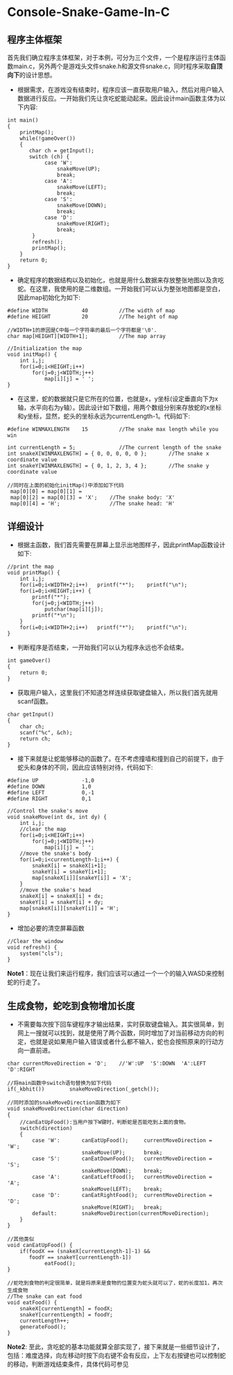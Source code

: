 # Console-Snake-Game-In-C
## 程序主体框架
首先我们确立程序主体框架，对于本例，可分为三个文件，一个是程序运行主体函数main.c，另外两个是游戏头文件snake.h和源文件snake.c，同时程序采取**自顶向下**的设计思想。
- 根据需求，在游戏没有结束时，程序应该一直获取用户输入，然后对用户输入数据进行反应。一开始我们先让贪吃蛇能动起来。因此设计main函数主体为以下内容:
```
int main()
{
    printMap();
    while(!gameOver())
    {
       char ch = getInput();
       switch (ch) {
            case 'W':
                snakeMove(UP);
                break;
            case 'A':
                snakeMove(LEFT);
                break;
            case 'S':
                snakeMove(DOWN);
                break;
            case 'D':
                snakeMove(RIGHT);
                break;
        }
        refresh();
        printMap();
    }
    return 0;
}
```
- 确定程序的数据结构以及初始化，也就是用什么数据来存放整张地图以及贪吃蛇。在这里，我使用的是二维数组。一开始我们可以认为整张地图都是空白，因此map初始化为如下:
```
#define WIDTH           40          //The width of map
#define HEIGHT          20          //The height of map

//WIDTH+1的原因是C中每一个字符串的最后一个字符都是'\0'.
char map[HEIGHT][WIDTH+1];          //The map array

//Initialization the map
void initMap() {
    int i,j;
    for(i=0;i<HEIGHT;i++)
        for(j=0;j<WIDTH;j++)
            map[i][j] = ' ';
}
```
- 在这里，蛇的数据就只是它所在的位置，也就是x，y坐标(设定垂直向下为x轴，水平向右为y轴）。因此设计如下数组，用两个数组分别来存放蛇的x坐标和y坐标，显然，蛇头的坐标永远为currentLength-1。代码如下:
```
#define WINMAXLENGTH    15          //The snake max length while you win

int currentLength = 5;              //The current length of the snake
int snakeX[WINMAXLENGTH] = { 0, 0, 0, 0, 0 };       //The snake x coordinate value
int snakeY[WINMAXLENGTH] = { 0, 1, 2, 3, 4 };       //The snake y coordinate value

//同时在上面的初始化initMap()中添加如下代码
 map[0][0] = map[0][1] =
 map[0][2] = map[0][3] = 'X';    //The snake body: 'X'
 map[0][4] = 'H';                //The snake head: 'H'
```

## 详细设计
- 根据主函数，我们首先需要在屏幕上显示出地图样子，因此printMap函数设计如下:
```
//print the map
void printMap() {
    int i,j;
    for(i=0;i<WIDTH+2;i++)   printf("*");    printf("\n");
    for(i=0;i<HEIGHT;i++) {
        printf("*");
        for(j=0;j<WIDTH;j++)
            putchar(map[i][j]);
        printf("*\n");
    }
    for(i=0;i<WIDTH+2;i++)   printf("*");    printf("\n");
}
```
- 判断程序是否结束，一开始我们可以认为程序永远也不会结束。
```
int gameOver()
{
	return 0;
}
```
- 获取用户输入，这里我们不知道怎样连续获取键盘输入，所以我们首先就用scanf函数。
```
char getInput()
{
	char ch;
	scanf("%c", &ch);
	return ch;
}
```
- 接下来就是让蛇能够移动的函数了。在不考虑撞墙和撞到自己的前提下，由于蛇头和身体的不同，因此应该特别对待，代码如下:
```
#define UP              -1,0
#define DOWN            1,0
#define LEFT            0,-1
#define RIGHT           0,1

//Control the snake's move
void snakeMove(int dx, int dy) {
    int i,j;
    //clear the map
    for(i=0;i<HEIGHT;i++)
        for(j=0;j<WIDTH;j++)
            map[i][j] = ' ';
    //move the snake's body
    for(i=0;i<currentLength-1;i++) {
        snakeX[i] = snakeX[i+1];
        snakeY[i] = snakeY[i+1];
        map[snakeX[i]][snakeY[i]] = 'X';
    }
    //move the snake's head
    snakeX[i] = snakeX[i] + dx;
    snakeY[i] = snakeY[i] + dy;
    map[snakeX[i]][snakeY[i]] = 'H';
}
```
- 增加必要的清空屏幕函数
```
//Clear the window
void refresh() {
    system("cls");
}
```
**Note1**：现在让我们来运行程序，我们应该可以通过一个一个的输入WASD来控制蛇的行走了。

## 生成食物，蛇吃到食物增加长度
- 不需要每次按下回车键程序才输出结果，实时获取键盘输入。其实很简单，到网上一搜就可以找到，就是使用了两个函数，同时增加了对当前移动方向的判定，也就是说如果用户输入错误或者什么都不输入，蛇也会按照原来的行动方向一直前进。
```
char currentMoveDirection = 'D';    //'W':UP  'S':DOWN  'A':LEFT  'D':RIGHT

//将main函数中switch语句替换为如下代码
if(_kbhit())        snakeMoveDirection(_getch());

//同时添加的snakeMoveDirection函数为如下
void snakeMoveDirection(char direction)
{
	//canEatUpFood():当用户按下W键时，判断蛇是否能吃到上面的食物。
    switch(direction)
    {
        case 'W':       canEatUpFood();     currentMoveDirection = 'W';
                        snakeMove(UP);      break;
        case 'S':       canEatDownFood();   currentMoveDirection = 'S';
                        snakeMove(DOWN);    break;
        case 'A':       canEatLeftFood();   currentMoveDirection = 'A';
                        snakeMove(LEFT);    break;
        case 'D':       canEatRightFood();  currentMoveDirection = 'D';
                        snakeMove(RIGHT);   break;
        default:        snakeMoveDirection(currentMoveDirection);
    }
}

//其他类似
void canEatUpFood() {
    if(foodX == (snakeX[currentLength-1]-1) &&
       foodY == snakeY[currentLength-1])
            eatFood();
}

//蛇吃到食物的判定很简单，就是将原来是食物的位置变为蛇头就可以了，蛇的长度加1，再次生成食物
//The snake can eat food
void eatFood() {
    snakeX[currentLength] = foodX;
    snakeY[currentLength] = foodY;
    currentLength++;
    generateFood();
}
```
**Note2**: 至此，贪吃蛇的基本功能就算全部实现了，接下来就是一些细节设计了，包括：难度选择，向左移动时按下向右键不会有反应，上下左右按键也可以控制蛇的移动，判断游戏结束条件，具体代码可参见[](https://github.com/JeyserYang/Snake-game-in-C/blob/v1.0/src/snake.c)